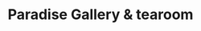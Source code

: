 ---
title: "Paradise Gallery & tearoom"
url: /namanga/paradise-gallery-und-tearoom/
shop: Andenken
---